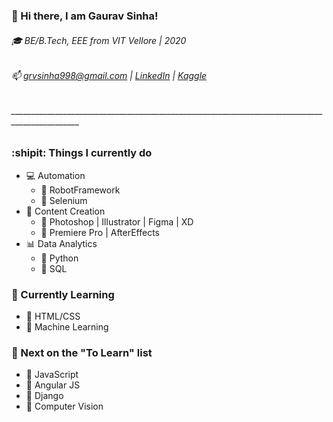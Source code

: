 ### 👋 Hi there, I am Gaurav Sinha!
###### :mortar_board: BE/B.Tech, EEE from VIT Vellore | 2020
###### 📫 grvsinha998@gmail.com | [LinkedIn](https://www.linkedin.com/in/gaurav-sinha-400149135/) | [Kaggle](https://www.kaggle.com/gauravsinha97)

###### _______________________________________________________________________________________________

### :shipit: Things I currently do
- :computer: Automation
  - :small_red_triangle: RobotFramework
  - :small_red_triangle: Selenium
- :art: Content Creation
  - :small_red_triangle: Photoshop | Illustrator | Figma | XD
  - :small_red_triangle: Premiere Pro | AfterEffects
- :bar_chart: Data Analytics
  - :small_red_triangle: Python
  - :small_red_triangle: SQL


### :microscope: Currently Learning
- :small_blue_diamond: HTML/CSS
- :small_blue_diamond: Machine Learning


### :bookmark_tabs: Next on the "To Learn" list
- :small_orange_diamond: JavaScript
- :small_orange_diamond: Angular JS
- :small_orange_diamond: Django
- :small_orange_diamond: Computer Vision
